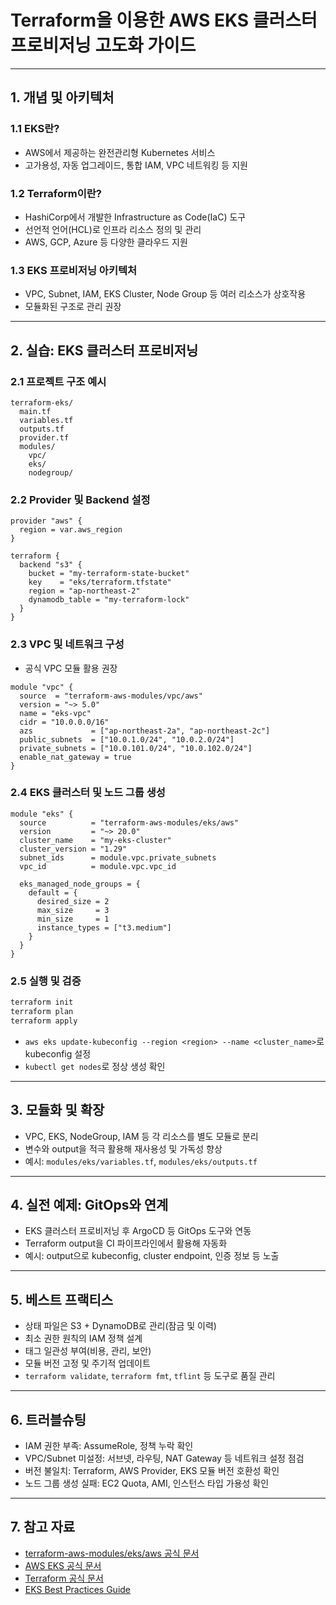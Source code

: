 # Terraform을 이용한 AWS EKS 클러스터 프로비저닝 고도화 가이드

---

## 1. 개념 및 아키텍처

### 1.1 EKS란?
- AWS에서 제공하는 완전관리형 Kubernetes 서비스
- 고가용성, 자동 업그레이드, 통합 IAM, VPC 네트워킹 등 지원

### 1.2 Terraform이란?
- HashiCorp에서 개발한 Infrastructure as Code(IaC) 도구
- 선언적 언어(HCL)로 인프라 리소스 정의 및 관리
- AWS, GCP, Azure 등 다양한 클라우드 지원

### 1.3 EKS 프로비저닝 아키텍처
- VPC, Subnet, IAM, EKS Cluster, Node Group 등 여러 리소스가 상호작용
- 모듈화된 구조로 관리 권장

---

## 2. 실습: EKS 클러스터 프로비저닝

### 2.1 프로젝트 구조 예시
```
terraform-eks/
  main.tf
  variables.tf
  outputs.tf
  provider.tf
  modules/
    vpc/
    eks/
    nodegroup/
```

### 2.2 Provider 및 Backend 설정
```hcl
provider "aws" {
  region = var.aws_region
}

terraform {
  backend "s3" {
    bucket = "my-terraform-state-bucket"
    key    = "eks/terraform.tfstate"
    region = "ap-northeast-2"
    dynamodb_table = "my-terraform-lock"
  }
}
```

### 2.3 VPC 및 네트워크 구성
- 공식 VPC 모듈 활용 권장
```hcl
module "vpc" {
  source  = "terraform-aws-modules/vpc/aws"
  version = "~> 5.0"
  name = "eks-vpc"
  cidr = "10.0.0.0/16"
  azs             = ["ap-northeast-2a", "ap-northeast-2c"]
  public_subnets  = ["10.0.1.0/24", "10.0.2.0/24"]
  private_subnets = ["10.0.101.0/24", "10.0.102.0/24"]
  enable_nat_gateway = true
}
```

### 2.4 EKS 클러스터 및 노드 그룹 생성
```hcl
module "eks" {
  source          = "terraform-aws-modules/eks/aws"
  version         = "~> 20.0"
  cluster_name    = "my-eks-cluster"
  cluster_version = "1.29"
  subnet_ids      = module.vpc.private_subnets
  vpc_id          = module.vpc.vpc_id

  eks_managed_node_groups = {
    default = {
      desired_size = 2
      max_size     = 3
      min_size     = 1
      instance_types = ["t3.medium"]
    }
  }
}
```

### 2.5 실행 및 검증
```bash
terraform init
terraform plan
terraform apply
```
- `aws eks update-kubeconfig --region <region> --name <cluster_name>`로 kubeconfig 설정
- `kubectl get nodes`로 정상 생성 확인

---

## 3. 모듈화 및 확장
- VPC, EKS, NodeGroup, IAM 등 각 리소스를 별도 모듈로 분리
- 변수와 output을 적극 활용해 재사용성 및 가독성 향상
- 예시: `modules/eks/variables.tf`, `modules/eks/outputs.tf`

---

## 4. 실전 예제: GitOps와 연계
- EKS 클러스터 프로비저닝 후 ArgoCD 등 GitOps 도구와 연동
- Terraform output을 CI 파이프라인에서 활용해 자동화
- 예시: output으로 kubeconfig, cluster endpoint, 인증 정보 등 노출

---

## 5. 베스트 프랙티스
- 상태 파일은 S3 + DynamoDB로 관리(잠금 및 이력)
- 최소 권한 원칙의 IAM 정책 설계
- 태그 일관성 부여(비용, 관리, 보안)
- 모듈 버전 고정 및 주기적 업데이트
- `terraform validate`, `terraform fmt`, `tflint` 등 도구로 품질 관리

---

## 6. 트러블슈팅
- IAM 권한 부족: AssumeRole, 정책 누락 확인
- VPC/Subnet 미설정: 서브넷, 라우팅, NAT Gateway 등 네트워크 설정 점검
- 버전 불일치: Terraform, AWS Provider, EKS 모듈 버전 호환성 확인
- 노드 그룹 생성 실패: EC2 Quota, AMI, 인스턴스 타입 가용성 확인

---

## 7. 참고 자료
- [terraform-aws-modules/eks/aws 공식 문서](https://github.com/terraform-aws-modules/terraform-aws-eks)
- [AWS EKS 공식 문서](https://docs.aws.amazon.com/eks/latest/userguide/what-is-eks.html)
- [Terraform 공식 문서](https://developer.hashicorp.com/terraform/docs)
- [EKS Best Practices Guide](https://aws.github.io/aws-eks-best-practices/) 